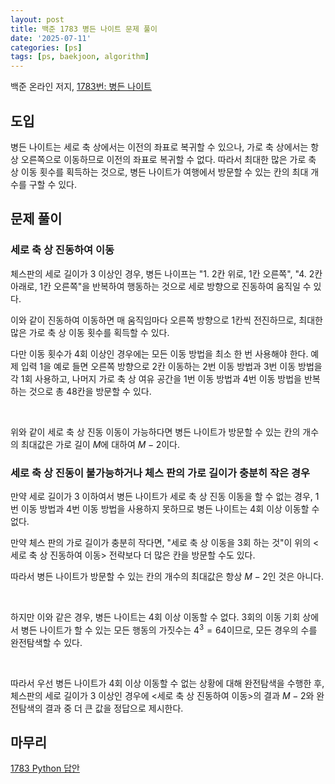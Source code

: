 ```yaml
---
layout: post
title: 백준 1783 병든 나이트 문제 풀이
date: '2025-07-11'
categories: [ps]
tags: [ps, baekjoon, algorithm]
---
```


백준 온라인 저지, [1783번: 병든 나이트](https://www.acmicpc.net/problem/1783)

## 도입

병든 나이트는 세로 축 상에서는 이전의 좌표로 복귀할 수 있으나, 가로 축 상에서는 항상 오른쪽으로 이동하므로 이전의 좌표로 복귀할 수 없다. 따라서 최대한 많은 가로 축 상 이동 횟수를 획득하는 것으로, 병든 나이트가 여행에서 방문할 수 있는 칸의 최대 개수를 구할 수 있다.

## 문제 풀이

### 세로 축 상 진동하여 이동

체스판의 세로 길이가 3 이상인 경우, 병든 나이프는 "1. 2칸 위로, 1칸 오른쪽", "4. 2칸 아래로, 1칸 오른쪽"을 반복하여 행동하는 것으로 세로 방향으로 진동하여 움직일 수 있다.  

이와 같이 진동하여 이동하면 매 움직임마다 오른쪽 방향으로 1칸씩 전진하므로, 최대한 많은 가로 축 상 이동 횟수를 획득할 수 있다.  

다만 이동 횟수가 4회 이상인 경우에는 모든 이동 방법을 최소 한 번 사용해야 한다. 예제 입력 1을 예로 들면 오른쪽 방향으로 2칸 이동하는 2번 이동 방법과 3번 이동 방법을 각 1회 사용하고, 나머지 가로 축 상 여유 공간을 1번 이동 방법과 4번 이동 방법을 반복하는 것으로 총 48칸을 방문할 수 있다.  

<br />

위와 같이 세로 축 상 진동 이동이 가능하다면 병든 나이트가 방문할 수 있는 칸의 개수의 최대값은 가로 길이 $M$에 대하여 $M - 2$이다.

### 세로 축 상 진동이 불가능하거나 체스 판의 가로 길이가 충분히 작은 경우

만약 세로 길이가 3 이하여서 병든 나이트가 세로 축 상 진동 이동을 할 수 없는 경우, 1번 이동 방법과 4번 이동 방법을 사용하지 못하므로 병든 나이트는 4회 이상 이동할 수 없다.

만약 체스 판의 가로 길이가 충분히 작다면, "세로 축 상 이동을 3회 하는 것"이 위의 <세로 축 상 진동하여 이동> 전략보다 더 많은 칸을 방문할 수도 있다.  

따라서 병든 나이트가 방문할 수 있는 칸의 개수의 최대값은 항상 $M - 2$인 것은 아니다.  

<br />

하지만 이와 같은 경우, 병든 나이트는 4회 이상 이동할 수 없다. 3회의 이동 기회 상에서 병든 나이트가 할 수 있는 모든 행동의 가짓수는 $4 ^ 3 = 64$이므로, 모든 경우의 수를 완전탐색할 수 있다.  

<br />

따라서 우선 병든 나이트가 4회 이상 이동할 수 없는 상황에 대해 완전탐색을 수행한 후, 체스판의 세로 길이가 3 이상인 경우에 <세로 축 상 진동하여 이동>의 결과 $M - 2$와 완전탐색의 결과 중 더 큰 값을 정답으로 제시한다.

## 마무리

[1783 Python 답안](https://github.com/shapelayer/training/blob/main/tasks/online_judge/baekjoon/python/1783.py)
